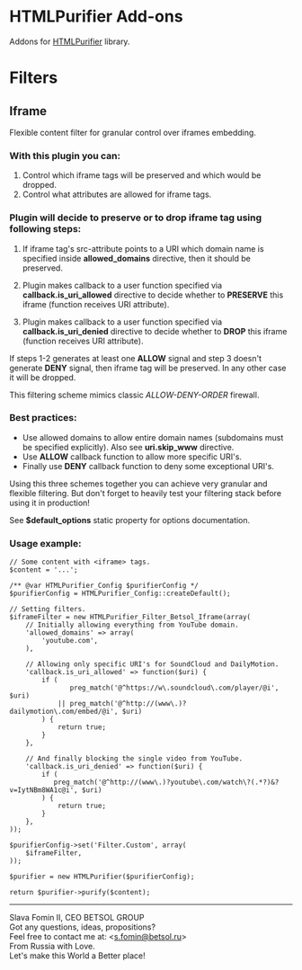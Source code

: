 # HTMLPurifier Add-ons

Addons for [HTMLPurifier](http://htmlpurifier.org/ "HTML Purifier - Filter your HTML the standards-compliant way!") library.

# Filters

## Iframe

Flexible content filter for granular control over iframes embedding.

### With this plugin you can:

1. Control which iframe tags will be preserved and which would be dropped.
2. Control what attributes are allowed for iframe tags.

### Plugin will decide to preserve or to drop iframe tag using following steps:

1. If iframe tag's src-attribute points to a URI which domain name is specified inside **allowed_domains** directive, then it should be preserved.

2. Plugin makes callback to a user function specified via **callback.is_uri_allowed** directive to decide whether to **PRESERVE** this iframe (function receives URI attribute).

3. Plugin makes callback to a user function specified via **callback.is_uri_denied** directive to decide whether to **DROP** this iframe (function receives URI attribute).

If steps 1-2 generates at least one **ALLOW** signal and step 3 doesn't generate **DENY** signal, then iframe tag will be preserved. In any other case it will be dropped.

This filtering scheme mimics classic *ALLOW-DENY-ORDER* firewall.

### Best practices:

- Use allowed domains to allow entire domain names (subdomains must be specified explicitly). Also see **uri.skip_www** directive.
- Use **ALLOW** callback function to allow more specific URI's.
- Finally use **DENY** callback function to deny some exceptional URI's.

Using this three schemes together you can achieve very granular and flexible filtering. But don't forget to heavily test your filtering stack before using it in production!

See **$default_options** static property for options documentation.

### Usage example:

    // Some content with <iframe> tags.
    $content = '...';

    /** @var HTMLPurifier_Config $purifierConfig */
    $purifierConfig = HTMLPurifier_Config::createDefault();
    
    // Setting filters.
    $iframeFilter = new HTMLPurifier_Filter_Betsol_Iframe(array(
        // Initially allowing everything from YouTube domain.
        'allowed_domains' => array(
            'youtube.com',
        ),
        
        // Allowing only specific URI's for SoundCloud and DailyMotion.
        'callback.is_uri_allowed' => function($uri) {
            if (
                   preg_match('@^https://w\.soundcloud\.com/player/@i',     $uri)
                || preg_match('@^http://(www\.)?dailymotion\.com/embed/@i', $uri)
            ) {
                return true;
            }
        },
        
        // And finally blocking the single video from YouTube.
        'callback.is_uri_denied' => function($uri) {
            if (
               preg_match('@^http://(www\.)?youtube\.com/watch\?(.*?)&?v=IytNBm8WA1c@i', $uri)
            ) {
                return true;
            }
        },
    ));
    
    $purifierConfig->set('Filter.Custom', array(
        $iframeFilter,
    ));
    
    $purifier = new HTMLPurifier($purifierConfig);

    return $purifier->purify($content);

---
Slava Fomin II, CEO BETSOL GROUP  
Got any questions, ideas, propositions?  
Feel free to contact me at: <<s.fomin@betsol.ru>>  
From Russia with Love.  
Let's make this World a Better place!